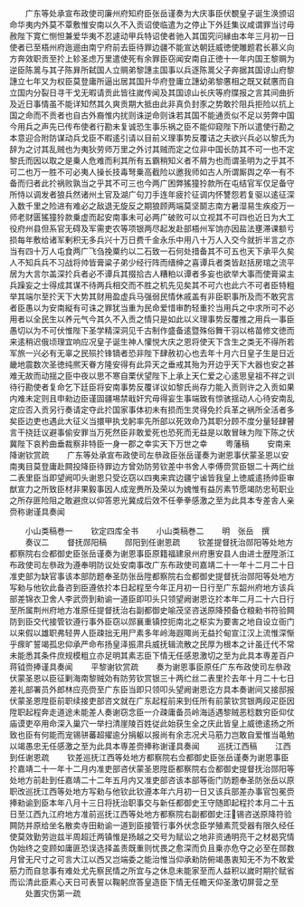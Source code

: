 <!-- { "loadSidebar": true } -->
　　广东等处承宣布政使司廉州府知府臣张岳谨奏为大庆事臣伏覩皇子诞生涣颁诏命华夷内外莫不覃敷惟安南以久不入贡诏使临遣为之停止下外廷集议咸谓罪当讨毋赦陛下寛仁恻怛兼爱华夷不忍遽动甲兵特诏使者驰入其国究问縁由本年三月初一日使者已至梧州府迤逦由南宁府前去臣待罪边疆不能宣达朝廷威徳使雕题君长慕义向方奔效职贡至扵上轸圣虑万里遣使死有余罪臣窃闻安南自正徳十一年内国王黎赒为逆臣陈暠与其子陈昪所弑国人立赒弟黎譓主国事以兵逐陈暠父子奔据其国谅山府黎譓立七年又为权臣莫登庸所逼出居其国升华府登庸立譓幼弟黎懬相之既又弑懬而自立国内分裂日寻干戈无暇请贡此皆往嵗传闻及其国谅山长庆等府牒报之言其间曲折及近日事情虽不能详知然其久爽贡期大抵由此非真负封豕之势敢扵阻兵拒险以抗上国之命而不贡者也自古外裔惟内扰则诛逆命则诛若其国不能通贡似不足以劳弊中国今用兵之声先已传布使者行勘未复诚恐生事乐祸之臣不能仰窥陛下所以遣使行勘之本意迎合附防谋动兵戈臣不暇逺引请以目前义理事势反覆诘之夫欲兴兵必以黎氏为辞为之讨其乱贼也为夷狄劳师万里之外讨其贼而定之位非中国长防其不可一也不定黎氏而因以取之是乗人危难而利其所有五霸稍知义者不屑为也而谓圣明为之乎其不可二也万一胜不可必夷人操长技毒弩乗高截险以邀我师如古人所谓厮舆之卒一有不备而归者此扵祸败孰当之乎其不可三也今两广困弊猺獞狑款所在屯结官军仅足备守所恃以调发者狼兵然诸州土官及湖广句刀手连年疲扵征调内怀讐怨若复驱以逺征深入数千里之险进有难必之敌退无旋反之期狼顾两端莫坚鬬志南方暑湿易生疾疫万一师老财匮猺獞狑款乗虚而起安南事未可必两广破败可以立视其不可四也近日为大工役府州县但系官无碍及军需吏农等项银两尽起发赴部梧州军饷亦因盐法壅滞课额亏损每年敷给诸军剰积无多兵兴十万日费千金永乐中用八十万人入交今就折半言之亦当有四十万人屯食两广飞刍挽粟约以二石致一石何处措备其不可五也天下承平久矣人不知兵兵不习战将帅皆膏粱子弟少经行阵而缙绅之喜谭兵者类皆赵括房琯之流平居为大言尔盖深扵兵者必不谭兵其掇拾古人糟粕以谭者多妄也欲举大事而使膏粱主兵躁妄之士得成其谋不待两兵相交而不胜之机先见矣其不可六也此六不可者臣特粗举其端尔至扵天下大势其财用盈虚兵马强弱民情休戚盖有非臣职事所及而不敢究言者臣愚以为安南縦有可诛之罪犹当重为民命爱惜审酌轻重扵当用兵之中求所可不必用者以全民生以养元气今其久不入贡之情只是如此以义理事势反覆推之用兵一事臣愚切以为不可伏惟陛下圣学精深洞见千古制作盛备逺暨殊俗舞干羽以格苗修文徳而来逺稍迟俄顷理宜响应况皇子诞生神人懽悦大庆之恩将使天下含生之类无不得所若军旅一兴必有无辜之民殒扵锋镝者恐非陛下肆赦初心也去年十月六日皇子生是日近畿地震数次圣徳纯熈天眷方隆安得有此异天之垂戒其殆为开边乎天下大器也安之甚难无故而动揺之臣中夜以思不寒自栗伏望陛下上承上天仁爱之心逺思皇祖不祥之训待行勘使者复命乞下廷臣将安南事势反覆详议如黎氏尚存力能入贡则许之入贡如果内难未定则且申勑边臣谨固疆埸禁戢奸宄毋得妄生事端致有惊骇揺动人心待安南乱定应否入贡另行奏请定夺此扵国家事体初未有损而生灵得免扵兵革之祸所全活者多矣臣边吏也遇此大征义当擐甲执戈躬率先所部以死效命乃其职分顾不度分量轻肆瞽言干挠廷议避事偷安罪当万死然臣非敢爱死也恐死而无益是以敢冒昧为陛下陈之伏冀陛下哀矜曲垂裁察非特臣一身一郡之幸实天下万世之幸
　　粤藩稿
　　安南来降谢钦赏疏
　　广东等处承宣布政使司左叅政臣张岳谨奏为谢恩事伏蒙圣恩以安南夷目莫登庸赴闗投降臣待罪边方曾効防劳钦差中书舍人李傅赍赏臣银二十两纻丝二表里臣当即望阙叩头谢恩只受讫窃以四夷来宾边疆宁谧皆我皇上徳威逺扬帅臣审猷宣力之所致臣材非果毅事因人成宠赉所及荣以为媿惟有益厉素节愿竭防忠茍职业之所存匪险阻之敢避庶以仰答恩光冀成后效不任拳拳感激之至为此具本专差舎人亲赍称谢谨具奏闻



　　小山类稿巻一
　　钦定四库全书
　　小山类稿巻二
　　明　张岳　撰
　　奏议二
　　督抚郧阳稿
　　郧阳到任谢恩疏
　　钦差提督抚治郧阳等处地方都察院右佥都御史臣张岳谨奏为谢恩事臣原籍福建泉州府惠安县人由进士歴陞浙江布政使司左叅政为遵奉明防议处安南事改广东布政使司嘉靖二十一年十二月二十日准吏部为缺官事该本部防题奉圣防张岳陞都察院右佥都御史提督抚治郧阳等处地方写勑与他钦此备咨到臣遵依扵本日起程至今年正月初一日行至广东韶州府地方该兵部差锦衣卫舍人李武赍到勑谕一道臣即叩头只领望阙谢恩讫扵本年二月二十六日行至所属荆州府地方准原任提督抚治右副都御史喻茂坚咨送原降预备仓粮勑书符验闗防到臣交代接管钦遵行事外臣窃以郧襄重镇控扼南北之枢实为要害之地自设立衙门以来假以雄职弗轻畀人臣疎拙无用尸素多年岭海遐陬尚无益扵甸宣江汉上流惟深惭乎瘝旷誓竭孤忠仰承严命布扬皇泽振肃兵威抚辑流散之民厚为根本之计虽迁代不常未能悉其条件庶规模粗立亦足明其素志臣下情无任感恩激切之至为此具本専差百户蒋钺赍捧谨具奏闻
　　平黎谢钦赏疏
　　奏为谢恩事臣原任广东布政使司左叅政伏蒙圣恩以臣征剿海南黎贼効有防劳钦赏银三十两纻丝二表里扵去年十月二十七日差礼部署员外郎林应亮赍至广东臣当即只领叩头望阙谢恩讫方具本奏谢间又接邸报伏蒙圣恩陞臣前职续接吏部咨文就在广东起程前来到任所有前蒙钦赏银两段疋臣因陞职起程奔走道途未能差人奏谢窃念臣一介疎庸备员岭海适遇黎贼恶稔数穷臣仰仗庙谟吏卒用命深入巢穴一举扫清崖陵百姓従此始获生全之庆此皆皇上威徳逺扬之所致也臣有何能而宠锡骈蕃超擢逾分捐躯以报尚有余志况犬马筋力岂敢自爱惟当黾勉以竭愚忠无任感激之至为此具本専差赍捧称谢谨具奏闻
　　巡抚江西稿
　　江西到任谢恩疏
　　钦差巡抚江西等处地方都察院右佥都御史臣张岳谨奏为谢恩事臣扵嘉靖二十一年十二月内准吏部咨伏蒙圣恩陞臣都察院右佥都御史提督抚治郧阳等处地方前赴到任嘉靖二十二年五月内又准吏部咨该本部等衙门防题奉圣防张岳以原职改巡抚江西等处地方写勑与他钦此钦遵本年六月初一日又该兵部差办事官包冕赍捧勑谕到臣本年八月十三日将抚治职事交与新任都御史王守随即起程扵本月二十五日至江西九江府地方准前巡抚江西等处地方都察院右副都御史汪锡咨送原降符验闗防并原给坐名散卖寺田勑谕一道到臣接管行事外伏念臣学殖素荒受器有限久经任使莫效勤劳迨兹半周超迁两镇惟是扬越之交号为赋讼之地非资通明亮干之材曷究情伪始终之变顾如庸匪恐误选择盖责既重则忧畏之愈深而负且乗亦危夺之必至在郧数月曾无尺寸之可言大江以西又岂端委之能治惟当仰承勑防俯竭愚衷知无不为不敢爱筋力而自怠事有难处尤先察民情之所宜与之休息未能家至而人益积以嵗时期扵赋省而讼清此臣素心天日可表誓以鞠躬庶答皇造臣下情无任瞻天仰圣激切屏营之至
　　处置灾伤第一疏
